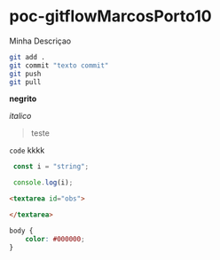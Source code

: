# poc-gitflowMarcosPorto10
Minha Descriçao

```sh
git add .
git commit "texto commit"
git push
git pull
``` 


**negrito**

*italico*

> teste

`code` kkkk
```js
 const i = "string";

 console.log(i);
```
 ```html
 <textarea id="obs">

 </textarea>
```
```css
body {
    color: #000000;
}
 ```
